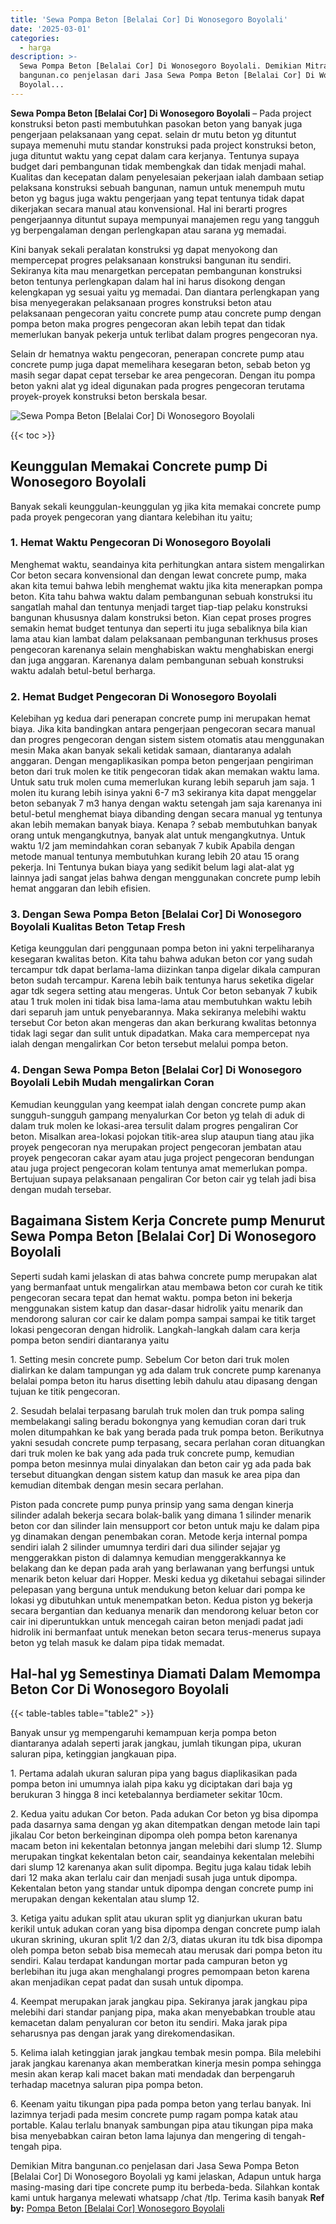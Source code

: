 ```yaml
---
title: 'Sewa Pompa Beton [Belalai Cor] Di Wonosegoro Boyolali'
date: '2025-03-01'
categories:
  - harga
description: >-
  Sewa Pompa Beton [Belalai Cor] Di Wonosegoro Boyolali. Demikian Mitra
  bangunan.co penjelasan dari Jasa Sewa Pompa Beton [Belalai Cor] Di Wonosegoro
  Boyolal...
---
```


**Sewa Pompa Beton \[Belalai Cor\] Di Wonosegoro Boyolali** – Pada project konstruksi beton pasti membutuhkan pasokan beton yang banyak juga pengerjaan pelaksanaan yang cepat. selain dr mutu beton yg dituntut supaya memenuhi mutu standar konstruksi pada project konstruksi beton, juga dituntut waktu yang cepat dalam cara kerjanya. Tentunya supaya budget dari pembangunan tidak membengkak dan tidak menjadi mahal. Kualitas dan kecepatan dalam penyelesaian pekerjaan ialah dambaan setiap pelaksana konstruksi sebuah bangunan, namun untuk menempuh mutu beton yg bagus juga waktu pengerjaan yang tepat tentunya tidak dapat dikerjakan secara manual atau konvensional. Hal ini berarti progres pengerjaannya dituntut supaya mempunyai manajemen regu yang tangguh yg berpengalaman dengan perlengkapan atau sarana yg memadai.

Kini banyak sekali peralatan konstruksi yg dapat menyokong dan mempercepat progres pelaksanaan konstruksi bangunan itu sendiri. Sekiranya kita mau menargetkan percepatan pembangunan konstruksi beton tentunya perlengkapan dalam hal ini harus disokong dengan kelengkapan yg sesuai yaitu yg memadai. Dan diantara perlengkapan yang bisa menyegerakan pelaksanaan progres konstruksi beton atau pelaksanaan pengecoran yaitu concrete pump atau concrete pump dengan pompa beton maka progres pengecoran akan lebih tepat dan tidak memerlukan banyak pekerja untuk terlibat dalam progres pengecoran nya.

Selain dr hematnya waktu pengecoran, penerapan concrete pump atau concrete pump juga dapat memelihara kesegaran beton, sebab beton yg masih segar dapat cepat tersebar ke area pengecoran. Dengan itu pompa beton yakni alat yg ideal digunakan pada progres pengecoran terutama proyek-proyek konstruksi beton berskala besar.

![Sewa Pompa Beton [Belalai Cor] Di Wonosegoro Boyolali](/images/sewa-concrete-pump-05.png)

{{< toc >}}

## Keunggulan Memakai Concrete pump Di Wonosegoro Boyolali

Banyak sekali keunggulan-keunggulan yg jika kita memakai concrete pump pada proyek pengecoran yang diantara kelebihan itu yaitu;

### 1\. Hemat Waktu Pengecoran Di Wonosegoro Boyolali

Menghemat waktu, seandainya kita perhitungkan antara sistem mengalirkan Cor beton secara konvensional dan dengan lewat concrete pump, maka akan kita temui bahwa lebih menghemat waktu jika kita menerapkan pompa beton. Kita tahu bahwa waktu dalam pembangunan sebuah konstruksi itu sangatlah mahal dan tentunya menjadi target tiap-tiap pelaku konstruksi bangunan khususnya dalam konstruksi beton. Kian cepat proses progres semakin hemat budget tentunya dan seperti itu juga sebaliknya bila kian lama atau kian lambat dalam pelaksanaan pembangunan terkhusus proses pengecoran karenanya selain menghabiskan waktu menghabiskan energi dan juga anggaran. Karenanya dalam pembangunan sebuah konstruksi waktu adalah betul-betul berharga.

### 2\. Hemat Budget Pengecoran Di Wonosegoro Boyolali

Kelebihan yg kedua dari penerapan concrete pump ini merupakan hemat biaya. Jika kita bandingkan antara pengerjaan pengecoran secara manual dan progres pengecoran dengan sistem sistem otomatis atau menggunakan mesin Maka akan banyak sekali ketidak samaan, diantaranya adalah anggaran. Dengan mengaplikasikan pompa beton pengerjaan pengiriman beton dari truk molen ke titik pengecoran tidak akan memakan waktu lama. Untuk satu truk molen cuma memerlukan kurang lebih separuh jam saja. 1 molen itu kurang lebih isinya yakni 6-7 m3 sekiranya kita dapat menggelar beton sebanyak 7 m3 hanya dengan waktu setengah jam saja karenanya ini betul-betul menghemat biaya dibanding dengan secara manual yg tentunya akan lebih memakan banyak biaya. Kenapa ? sebab membutuhkan banyak orang untuk mengangkutnya, banyak alat untuk mengangkutnya. Untuk waktu 1/2 jam memindahkan coran sebanyak 7 kubik Apabila dengan metode manual tentunya membutuhkan kurang lebih 20 atau 15 orang pekerja. Ini Tentunya bukan biaya yang sedikit belum lagi alat-alat yg lainnya jadi sangat jelas bahwa dengan menggunakan concrete pump lebih hemat anggaran dan lebih efisien.

### 3\. Dengan Sewa Pompa Beton \[Belalai Cor\] Di Wonosegoro Boyolali Kualitas Beton Tetap Fresh

Ketiga keunggulan dari penggunaan pompa beton ini yakni terpeliharanya kesegaran kwalitas beton. Kita tahu bahwa adukan beton cor yang sudah tercampur tdk dapat berlama-lama diizinkan tanpa digelar dikala campuran beton sudah tercampur. Karena lebih baik tentunya harus seketika digelar agar tdk segera setting atau mengeras. Untuk Cor beton sebanyak 7 kubik atau 1 truk molen ini tidak bisa lama-lama atau membutuhkan waktu lebih dari separuh jam untuk penyebarannya. Maka sekiranya melebihi waktu tersebut Cor beton akan mengeras dan akan berkurang kwalitas betonnya tidak lagi segar dan sulit untuk dipadatkan. Maka cara mempercepat nya ialah dengan mengalirkan Cor beton tersebut melalui pompa beton.

### 4\. Dengan Sewa Pompa Beton \[Belalai Cor\] Di Wonosegoro Boyolali Lebih Mudah mengalirkan Coran

Kemudian keunggulan yang keempat ialah dengan concrete pump akan sungguh-sungguh gampang menyalurkan Cor beton yg telah di aduk di dalam truk molen ke lokasi-area tersulit dalam progres pengaliran Cor beton. Misalkan area-lokasi pojokan titik-area slup ataupun tiang atau jika proyek pengecoran nya merupakan project pengecoran jembatan atau proyek pengecoran cakar ayam atau juga project pengecoran bendungan atau juga project pengecoran kolam tentunya amat memerlukan pompa. Bertujuan supaya pelaksanaan pengaliran Cor beton cair yg telah jadi bisa dengan mudah tersebar.

## Bagaimana Sistem Kerja Concrete pump Menurut Sewa Pompa Beton \[Belalai Cor\] Di Wonosegoro Boyolali

Seperti sudah kami jelaskan di atas bahwa concrete pump merupakan alat yang bermanfaat untuk mengalirkan atau membawa beton cor curah ke titik pengecoran secara tepat dan hemat waktu. pompa beton ini bekerja menggunakan sistem katup dan dasar-dasar hidrolik yaitu menarik dan mendorong saluran cor cair ke dalam pompa sampai sampai ke titik target lokasi pengecoran dengan hidrolik. Langkah-langkah dalam cara kerja pompa beton sendiri diantaranya yaitu

1\. Setting mesin concrete pump. Sebelum Cor beton dari truk molen dialirkan ke dalam tampungan yg ada dalam truk concrete pump karenanya belalai pompa beton itu harus disetting lebih dahulu atau dipasang dengan tujuan ke titik pengecoran.

2\. Sesudah belalai terpasang barulah truk molen dan truk pompa saling membelakangi saling beradu bokongnya yang kemudian coran dari truk molen ditumpahkan ke bak yang berada pada truk pompa beton. Berikutnya yakni sesudah concrete pump terpasang, secara perlahan coran dituangkan dari truk molen ke bak yang ada pada truk concrete pump, kemudian pompa beton mesinnya mulai dinyalakan dan beton cair yg ada pada bak tersebut dituangkan dengan sistem katup dan masuk ke area pipa dan kemudian ditembak dengan mesin secara perlahan.

Piston pada concrete pump punya prinsip yang sama dengan kinerja silinder adalah bekerja secara bolak-balik yang dimana 1 silinder menarik beton cor dan silinder lain mensupport cor beton untuk maju ke dalam pipa yg dinamakan dengan penembakan coran. Metode kerja internal pompa sendiri ialah 2 silinder umumnya terdiri dari dua silinder sejajar yg menggerakkan piston di dalamnya kemudian menggerakkannya ke belakang dan ke depan pada arah yang berlawanan yang berfungsi untuk menarik beton keluar dari Hopper. Meski kedua yg diketahui sebagai silinder pelepasan yang berguna untuk mendukung beton keluar dari pompa ke lokasi yg dibutuhkan untuk menempatkan beton. Kedua piston yg bekerja secara bergantian dan keduanya menarik dan mendorong keluar beton cor cair ini diperuntukkan untuk mencegah cairan beton menjadi padat jadi hidrolik ini bermanfaat untuk menekan beton secara terus-menerus supaya beton yg telah masuk ke dalam pipa tidak memadat.

## Hal-hal yg Semestinya Diamati Dalam Memompa Beton Cor Di Wonosegoro Boyolali

{{< table-tables table="table2" >}}

Banyak unsur yg mempengaruhi kemampuan kerja pompa beton diantaranya adalah seperti jarak jangkau, jumlah tikungan pipa, ukuran saluran pipa, ketinggian jangkauan pipa.

1\. Pertama adalah ukuran saluran pipa yang bagus diaplikasikan pada pompa beton ini umumnya ialah pipa kaku yg diciptakan dari baja yg berukuran 3 hingga 8 inci ketebalannya berdiameter sekitar 10cm.

2\. Kedua yaitu adukan Cor beton. Pada adukan Cor beton yg bisa dipompa pada dasarnya sama dengan yg akan ditempatkan dengan metode lain tapi jikalau Cor beton berkeinginan dipompa oleh pompa beton karenanya macam beton ini kekentalan betonnya jangan melebihi dari slump 12. Slump merupakan tingkat kekentalan beton cair, seandainya kekentalan melebihi dari slump 12 karenanya akan sulit dipompa. Begitu juga kalau tidak lebih dari 12 maka akan terlalu cair dan menjadi susah juga untuk dipompa. Kekentalan beton yang standar untuk dipompa dengan concrete pump ini merupakan dengan kekentalan atau slump 12.

3\. Ketiga yaitu adukan split atau ukuran split yg dianjurkan ukuran batu kerikil untuk adukan coran yang bisa dipompa dengan concrete pump ialah ukuran skrining, ukuran split 1/2 dan 2/3, diatas ukuran itu tdk bisa dipompa oleh pompa beton sebab bisa memecah atau merusak dari pompa beton itu sendiri. Kalau terdapat kandungan mortar pada campuran beton yg berlebihan itu juga akan menghalangi progres pemompaan beton karena akan menjadikan cepat padat dan susah untuk dipompa.

4\. Keempat merupakan jarak jangkau pipa. Sekiranya jarak jangkau pipa melebihi dari standar panjang pipa, maka akan menyebabkan trouble atau kemacetan dalam penyaluran cor beton itu sendiri. Maka jarak pipa seharusnya pas dengan jarak yang direkomendasikan.

5\. Kelima ialah ketinggian jarak jangkau tembak mesin pompa. Bila melebihi jarak jangkau karenanya akan memberatkan kinerja mesin pompa sehingga mesin akan kerap kali macet bakan mati mendadak dan berpengaruh terhadap macetnya saluran pipa pompa beton.

6\. Keenam yaitu tikungan pipa pada pompa beton yang terlau banyak. Ini lazimnya terjadi pada mesim concrete pump ragam pompa katak atau portable. Kalau terlalu bnanyak sambungan pipa atau tikungan pipa maka bisa menyebabkan cairan beton lama lajunya dan mengering di tengah-tengah pipa.

Demikian Mitra bangunan.co penjelasan dari Jasa Sewa Pompa Beton \[Belalai Cor\] Di Wonosegoro Boyolali yg kami jelaskan, Adapun untuk harga masing-masing dari tipe concrete pump itu berbeda-beda. Silahkan kontak kami untuk harganya melewati whatsapp /chat /tlp. Terima kasih banyak
**Ref by:** [Pompa Beton [Belalai Cor] Wonosegoro Boyolali](https://id.wikipedia.org/wiki/Pompa)

